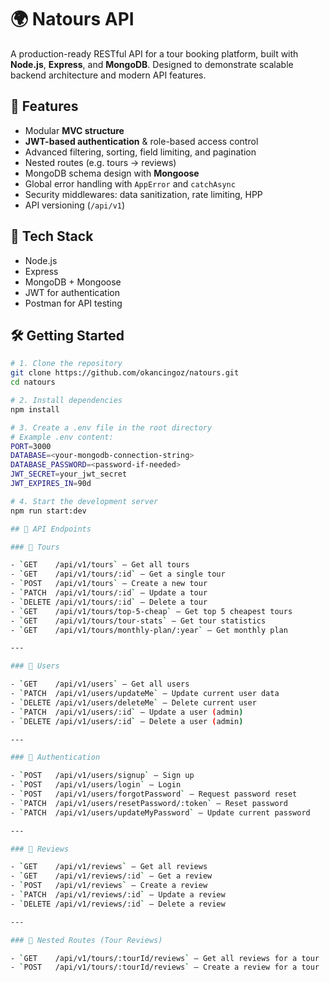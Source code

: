 # 🌍 Natours API

A production-ready RESTful API for a tour booking platform, built with **Node.js**, **Express**, and **MongoDB**. Designed to demonstrate scalable backend architecture and modern API features.

## 🚀 Features

- Modular **MVC structure**
- **JWT-based authentication** & role-based access control
- Advanced filtering, sorting, field limiting, and pagination
- Nested routes (e.g. tours → reviews)
- MongoDB schema design with **Mongoose**
- Global error handling with `AppError` and `catchAsync`
- Security middlewares: data sanitization, rate limiting, HPP
- API versioning (`/api/v1`)

## 📂 Tech Stack

- Node.js
- Express
- MongoDB + Mongoose
- JWT for authentication
- Postman for API testing

## 🛠️ Getting Started

```bash
# 1. Clone the repository
git clone https://github.com/okancingoz/natours.git
cd natours

# 2. Install dependencies
npm install

# 3. Create a .env file in the root directory
# Example .env content:
PORT=3000
DATABASE=<your-mongodb-connection-string>
DATABASE_PASSWORD=<password-if-needed>
JWT_SECRET=your_jwt_secret
JWT_EXPIRES_IN=90d

# 4. Start the development server
npm run start:dev

## 📡 API Endpoints

### 🧭 Tours

- `GET    /api/v1/tours` – Get all tours  
- `GET    /api/v1/tours/:id` – Get a single tour  
- `POST   /api/v1/tours` – Create a new tour  
- `PATCH  /api/v1/tours/:id` – Update a tour  
- `DELETE /api/v1/tours/:id` – Delete a tour  
- `GET    /api/v1/tours/top-5-cheap` – Get top 5 cheapest tours  
- `GET    /api/v1/tours/tour-stats` – Get tour statistics  
- `GET    /api/v1/tours/monthly-plan/:year` – Get monthly plan  

---

### 👤 Users

- `GET    /api/v1/users` – Get all users  
- `PATCH  /api/v1/users/updateMe` – Update current user data  
- `DELETE /api/v1/users/deleteMe` – Delete current user  
- `PATCH  /api/v1/users/:id` – Update a user (admin)  
- `DELETE /api/v1/users/:id` – Delete a user (admin)  

---

### 🔐 Authentication

- `POST   /api/v1/users/signup` – Sign up  
- `POST   /api/v1/users/login` – Login  
- `POST   /api/v1/users/forgotPassword` – Request password reset  
- `PATCH  /api/v1/users/resetPassword/:token` – Reset password  
- `PATCH  /api/v1/users/updateMyPassword` – Update current password  

---

### 📝 Reviews

- `GET    /api/v1/reviews` – Get all reviews  
- `GET    /api/v1/reviews/:id` – Get a review  
- `POST   /api/v1/reviews` – Create a review  
- `PATCH  /api/v1/reviews/:id` – Update a review  
- `DELETE /api/v1/reviews/:id` – Delete a review  

---

### 🔁 Nested Routes (Tour Reviews)

- `GET    /api/v1/tours/:tourId/reviews` – Get all reviews for a tour  
- `POST   /api/v1/tours/:tourId/reviews` – Create a review for a tour  
